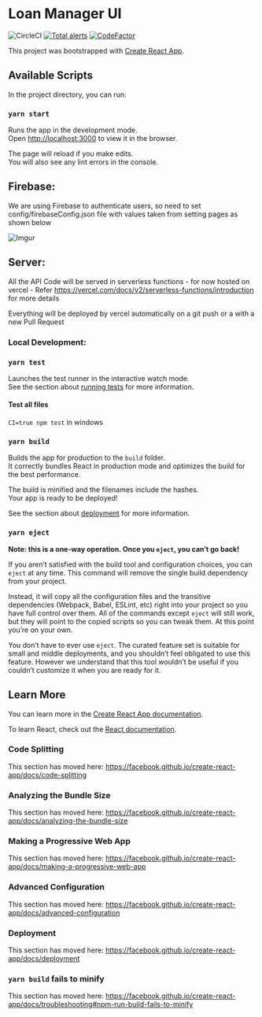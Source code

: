 # Loan Manager UI

![CircleCI](https://img.shields.io/circleci/build/github/ChaituVR/loan-manager-ui?label=CircleCI%20&logo=CircleCI&token=97029ed6b00dd4462452de624cb2eb8d49a29dad)
 [![Total alerts](https://img.shields.io/lgtm/alerts/g/ChaituVR/loan-manager-ui.svg?logo=lgtm&logoWidth=18)](https://lgtm.com/projects/g/ChaituVR/loan-manager-ui/alerts/) [![CodeFactor](https://www.codefactor.io/repository/github/chaituvr/loan-manager-ui/badge)](https://www.codefactor.io/repository/github/chaituvr/loan-manager-ui)

This project was bootstrapped with [Create React App](https://github.com/facebook/create-react-app).

## Available Scripts

In the project directory, you can run:

### `yarn start`

Runs the app in the development mode.<br />
Open [http://localhost:3000](http://localhost:3000) to view it in the browser.

The page will reload if you make edits.<br />
You will also see any lint errors in the console.


## Firebase: 

We are using Firebase to authenticate users, so need to set config/firebaseConfig.json file with values taken from setting pages as shown below

![Imgur](https://i.imgur.com/FyMSlhm.jpg)


## Server: 

All the API Code will be served in serverless functions - for now hosted on vercel - Refer https://vercel.com/docs/v2/serverless-functions/introduction for more details

Everything will be deployed by vercel automatically on a git push or a with a new Pull Request

### Local Development: 



### `yarn test`

Launches the test runner in the interactive watch mode.<br />
See the section about [running tests](https://facebook.github.io/create-react-app/docs/running-tests) for more information.

#### Test all files
`CI=true npm test` in windows

### `yarn build`

Builds the app for production to the `build` folder.<br />
It correctly bundles React in production mode and optimizes the build for the best performance.

The build is minified and the filenames include the hashes.<br />
Your app is ready to be deployed!

See the section about [deployment](https://facebook.github.io/create-react-app/docs/deployment) for more information.

### `yarn eject`

**Note: this is a one-way operation. Once you `eject`, you can’t go back!**

If you aren’t satisfied with the build tool and configuration choices, you can `eject` at any time. This command will remove the single build dependency from your project.

Instead, it will copy all the configuration files and the transitive dependencies (Webpack, Babel, ESLint, etc) right into your project so you have full control over them. All of the commands except `eject` will still work, but they will point to the copied scripts so you can tweak them. At this point you’re on your own.

You don’t have to ever use `eject`. The curated feature set is suitable for small and middle deployments, and you shouldn’t feel obligated to use this feature. However we understand that this tool wouldn’t be useful if you couldn’t customize it when you are ready for it.

## Learn More

You can learn more in the [Create React App documentation](https://facebook.github.io/create-react-app/docs/getting-started).

To learn React, check out the [React documentation](https://reactjs.org/).

### Code Splitting

This section has moved here: https://facebook.github.io/create-react-app/docs/code-splitting

### Analyzing the Bundle Size

This section has moved here: https://facebook.github.io/create-react-app/docs/analyzing-the-bundle-size

### Making a Progressive Web App

This section has moved here: https://facebook.github.io/create-react-app/docs/making-a-progressive-web-app

### Advanced Configuration

This section has moved here: https://facebook.github.io/create-react-app/docs/advanced-configuration

### Deployment

This section has moved here: https://facebook.github.io/create-react-app/docs/deployment

### `yarn build` fails to minify

This section has moved here: https://facebook.github.io/create-react-app/docs/troubleshooting#npm-run-build-fails-to-minify
